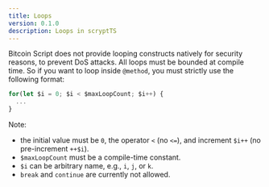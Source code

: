 ```yaml
---
title: Loops
version: 0.1.0
description: Loops in scryptTS
---
```


Bitcoin Script does not provide looping constructs natively for security reasons, to prevent DoS attacks. All loops must be bounded at compile time. So if you want to loop inside `@method`, you must strictly use the following format:

```ts
for(let $i = 0; $i < $maxLoopCount; $i++) {
  ...
}
```

Note:

- the initial value must be `0`, the operator `<` (no `<=`), and increment `$i++` (no pre-increment `++$i`).
- `$maxLoopCount` must be a compile-time constant.
- `$i` can be arbitrary name, e.g., `i`, `j`, or `k`.
- `break` and `continue` are currently not allowed.
